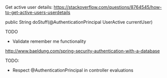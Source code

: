 Get active user details:
https://stackoverflow.com/questions/8764545/how-to-get-active-users-userdetails

public String doStuff(@AuthenticationPrincipal UserActive currentUser)

TODO
- Validate remember me functionality


http://www.baeldung.com/spring-security-authentication-with-a-database


TODO:
- Respect @AuthenticationPrincipal in controller evaluations